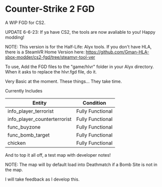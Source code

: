 # Counter-Strike 2 FGD
A WIP FGD for CS2.

UPDATE 6-6-23: If ya have CS2, the tools are now avaliable to you! Happy modding!

NOTE: This version is for the Half-Life: Alyx tools. If you don't have HLA, there is a SteamVR Home Version here: https://github.com/Gman-HLA-sbox-modder/cs2-fgd/tree/steamvr-tool-ver

To use, Add the FGD files to the "game/hlvr" folder in your Alyx directory. When it asks to replace the hlvr.fgd file, do it.

Very Basic at the moment. These things... They take time.

Currently Includes

| Entity                        | Condition      
| -----------                   | -----------    
| info_player_terrorist         |  Fully Functional
| info_player_counterterrorist  |  Fully Functional
| func_buyzone                  |  Fully Functional
| func_bomb_target              |  Fully Functional
| chicken                       |  Fully Functional

And to top it all off, a test map with developer notes!

NOTE: The map will by default load into Deathmatch if a Bomb Site is not in the map.

I will take feedback as I develop this.
